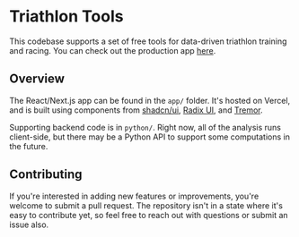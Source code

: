 # Triathlon Tools

This codebase supports a set of free tools for data-driven triathlon training and racing. You can check out the production app [here](https://triathlon-tools.vercel.app/).

## Overview

The React/Next.js app can be found in the `app/` folder. It's hosted on Vercel, and is built using components from [shadcn/ui](https://ui.shadcn.com/), [Radix UI](https://www.radix-ui.com/), and [Tremor](https://www.tremor.so/components).

Supporting backend code is in `python/`. Right now, all of the analysis runs client-side, but there may be a Python API to support some computations in the future.

## Contributing

If you're interested in adding new features or improvements, you're welcome to submit a pull request. The repository isn't in a state where it's easy to contribute yet, so feel free to reach out with questions or submit an issue also.